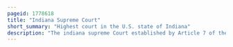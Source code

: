 ```yaml
---
pageid: 1778618
title: "Indiana Supreme Court"
short_summary: "Highest court in the U.S. state of Indiana"
description: "The indiana supreme Court established by Article 7 of the indiana Constitution is the highest judicial Authority in Indiana. The Court's Chambers are located in Indianapolis in the north Wing of the Indiana Statehouse."
---
```

